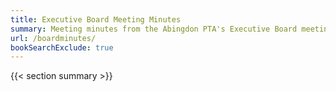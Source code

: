 ```yaml
---
title: Executive Board Meeting Minutes
summary: Meeting minutes from the Abingdon PTA's Executive Board meetings.
url: /boardminutes/
bookSearchExclude: true
---
```


{{< section summary >}}